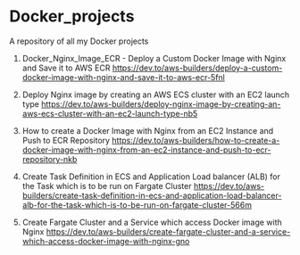 # Docker_projects

A repository of all my Docker projects

1. Docker_Nginx_Image_ECR - Deploy a Custom Docker Image with Nginx and Save it to AWS ECR https://dev.to/aws-builders/deploy-a-custom-docker-image-with-nginx-and-save-it-to-aws-ecr-5fnl

2. Deploy Nginx image by creating an AWS ECS cluster with an EC2 launch type https://dev.to/aws-builders/deploy-nginx-image-by-creating-an-aws-ecs-cluster-with-an-ec2-launch-type-nb5

3. How to create a Docker Image with Nginx from an EC2 Instance and Push to ECR Repository https://dev.to/aws-builders/how-to-create-a-docker-image-with-nginx-from-an-ec2-instance-and-push-to-ecr-repository-nkb

4. Create Task Definition in ECS and Application Load balancer (ALB) for the Task which is to be run on Fargate Cluster https://dev.to/aws-builders/create-task-definition-in-ecs-and-application-load-balancer-alb-for-the-task-which-is-to-be-run-on-fargate-cluster-566m

5. Create Fargate Cluster and a Service which access Docker image with Nginx https://dev.to/aws-builders/create-fargate-cluster-and-a-service-which-access-docker-image-with-nginx-gno

